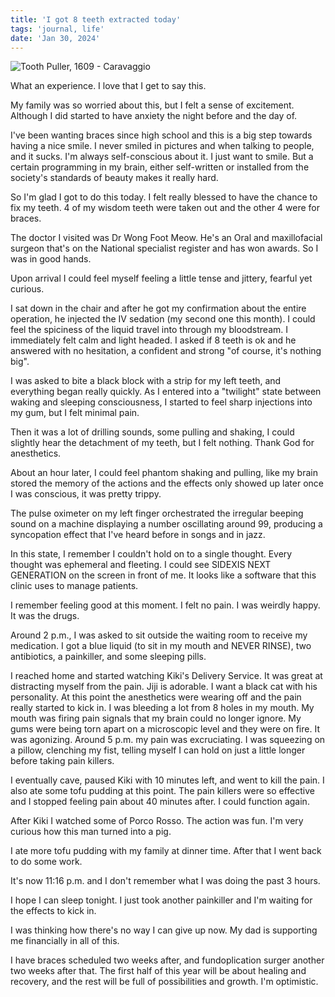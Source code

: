 ```yaml
---
title: 'I got 8 teeth extracted today'
tags: 'journal, life'
date: 'Jan 30, 2024'
---
```


![Tooth Puller, 1609 - Caravaggio](/images/tooth.jpg)

What an experience. I love that I get to say this.

My family was so worried about this, but I felt a sense of excitement. Although I did started to have anxiety the night before and the day of.

I've been wanting braces since high school and this is a big step towards having a nice smile. I never smiled in pictures and when talking to people, and it sucks. I'm always self-conscious about it. I just want to smile. But a certain programming in my brain, either self-written or installed from the society's standards of beauty makes it really hard.

So I'm glad I got to do this today. I felt really blessed to have the chance to fix my teeth. 4 of my wisdom teeth were taken out and the other 4 were for braces.

The doctor I visited was Dr Wong Foot Meow. He's an Oral and maxillofacial surgeon that's on the National specialist register and has won awards. So I was in good hands.

Upon arrival I could feel myself feeling a little tense and jittery, fearful yet curious.

I sat down in the chair and after he got my confirmation about the entire operation, he injected the IV sedation (my second one this month). I could feel the spiciness of the liquid travel into through my bloodstream. I immediately felt calm and light headed. I asked if 8 teeth is ok and he answered with no hesitation, a confident and strong "of course, it's nothing big".

I was asked to bite a black block with a strip for my left teeth, and everything began really quickly. As I entered into a "twilight" state between waking and sleeping consciousness, I started to feel sharp injections into my gum, but I felt minimal pain.

Then it was a lot of drilling sounds, some pulling and shaking, I could slightly hear the detachment of my teeth, but I felt nothing. Thank God for anesthetics.

About an hour later, I could feel phantom shaking and pulling, like my brain stored the memory of the actions and the effects only showed up later once I was conscious, it was pretty trippy.

The pulse oximeter on my left finger orchestrated the irregular beeping sound on a machine displaying a number oscillating around 99, producing a syncopation effect that I've heard before in songs and in jazz.

In this state, I remember I couldn't hold on to a single thought. Every thought was ephemeral and fleeting. I could see SIDEXIS NEXT GENERATION on the screen in front of me. It looks like a software that this clinic uses to manage patients.

I remember feeling good at this moment. I felt no pain. I was weirdly happy. It was the drugs.

Around 2 p.m., I was asked to sit outside the waiting room to receive my medication. I got a blue liquid (to sit in my mouth and NEVER RINSE), two antibiotics, a painkiller, and some sleeping pills.

I reached home and started watching Kiki's Delivery Service. It was great at distracting myself from the pain. Jiji is adorable. I want a black cat with his personality. At this point the anesthetics were wearing off and the pain really started to kick in. I was bleeding a lot from 8 holes in my mouth. My mouth was firing pain signals that my brain could no longer ignore. My gums were being torn apart on a microscopic level and they were on fire. It was agonizing. Around 5 p.m. my pain was excruciating. I was squeezing on a pillow, clenching my fist, telling myself I can hold on just a little longer before taking pain killers.

I eventually cave, paused Kiki with 10 minutes left, and went to kill the pain. I also ate some tofu pudding at this point. The pain killers were so effective and I stopped feeling pain about 40 minutes after. I could function again.

After Kiki I watched some of Porco Rosso. The action was fun. I'm very curious how this man turned into a pig.

I ate more tofu pudding with my family at dinner time. After that I went back to do some work.

It's now 11:16 p.m. and I don't remember what I was doing the past 3 hours.

I hope I can sleep tonight. I just took another painkiller and I'm waiting for the effects to kick in.

I was thinking how there's no way I can give up now. My dad is supporting me financially in all of this.

I have braces scheduled two weeks after, and fundoplication surger another two weeks after that. The first half of this year will be about healing and recovery, and the rest will be full of possibilities and growth. I'm optimistic.
